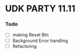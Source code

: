 # UDK PARTY 11.11


### Todo
- [ ] making Reset Btn
- [ ] Background Error handling
- [ ] Refactoring